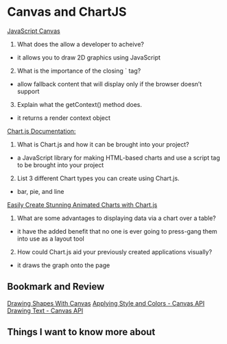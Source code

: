 # Canvas and ChartJS
[JavaScript Canvas](https://www.javascripttutorial.net/web-apis/javascript-canvas/)
1. What does the <canvas> allow a developer to acheive?
- it allows you to draw 2D graphics using JavaScript

2. What is the importance of the closing `</canvas> tag?
- allow fallback content that will display only if the browser doesn’t support <canvas>

3. Explain what the getContext() method does.
- it returns a render context object

[Chart.js Documentation:](http://www.chartjs.org/docs/)
1. What is Chart.js and how it can be brought into your project?
- a JavaScript library for making HTML-based charts and use a script tag to be brought into your project

2. List 3 different Chart types you can create using Chart.js.
- bar, pie, and line

[Easily Create Stunning Animated Charts with Chart.js](https://www.webdesignerdepot.com/2013/11/easily-create-stunning-animated-charts-with-chart-js/)
1. What are some advantages to displaying data via a chart over a table?
-  it have the added benefit that no one is ever going to press-gang them into use as a layout tool

2. How could Chart.js aid your previously created applications visually?
- it draws the graph onto the page

## Bookmark and Review
[Drawing Shapes With Canvas](https://developer.mozilla.org/en-US/docs/Web/API/Canvas_API/Tutorial/Drawing_shapes)
[Applying Style and Colors - Canvas API](https://developer.mozilla.org/en-US/docs/Web/API/Canvas_API/Tutorial/Applying_styles_and_colors)
[Drawing Text - Canvas API](https://developer.mozilla.org/en-US/docs/Web/API/Canvas_API/Tutorial/Drawing_text)

## Things I want to know more about